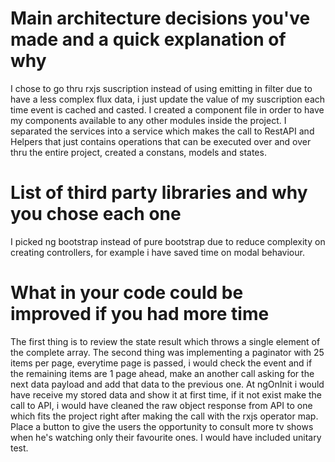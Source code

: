 # Main architecture decisions you've made and a quick explanation of why
I chose to go thru rxjs suscription instead of using emitting in filter due to have a less complex flux data, i just update the value of my suscription each time event is cached and casted.
I created a component file in order to have my components available to any other modules inside the project.
I separated the services into a service which makes the call to RestAPI and Helpers that just contains operations that can be executed over and over thru the entire project, created a constans, models and states. 

# List of third party libraries and why you chose each one
I picked ng bootstrap instead of pure bootstrap due to reduce complexity on creating controllers, for example i have saved time on modal behaviour.

# What in your code could be improved if you had more time
The first thing is to review the state result which throws a single element of the complete array. The second thing was implementing a paginator with 25 items per page, everytime page is passed, i would check the event and if the remaining items are 1 page ahead, make an another call asking for the next data payload and add that data to the previous one. 
At ngOnInit i would have receive my stored data and show it at first time, if it not exist make the call to API, i would have cleaned the raw object response from API to one which fits the project right after making the call with the rxjs operator map.
Place a button to give the users the opportunity to consult more tv shows when he's watching only their favourite ones. 
I would have included unitary test.